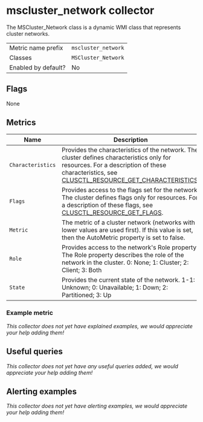 # mscluster_network collector

The MSCluster_Network class is a dynamic WMI class that represents cluster networks.

|||
-|-
Metric name prefix  | `mscluster_network`
Classes             | `MSCluster_Network`
Enabled by default? | No

## Flags

None

## Metrics

Name | Description | Type | Labels
-----|-------------|------|-------
`Characteristics` | Provides the characteristics of the network. The cluster defines characteristics only for resources. For a description of these characteristics, see [CLUSCTL_RESOURCE_GET_CHARACTERISTICS](https://msdn.microsoft.com/library/aa367466).  | guage | None
`Flags` | Provides access to the flags set for the network. The cluster defines flags only for resources. For a description of these flags, see [CLUSCTL_RESOURCE_GET_FLAGS](https://docs.microsoft.com/en-us/previous-versions/windows/desktop/mscs/clusctl-resource-get-flags). | guage | None
`Metric` | The metric of a cluster network (networks with lower values are used first). If this value is set, then the AutoMetric property is set to false. | guage | None
`Role` | Provides access to the network's Role property. The Role property describes the role of the network in the cluster. 0: None; 1: Cluster; 2: Client; 3: Both  | guage | None
`State` | Provides the current state of the network. 1-1: Unknown; 0: Unavailable; 1: Down; 2: Partitioned; 3: Up | guage | None

### Example metric
_This collector does not yet have explained examples, we would appreciate your help adding them!_

## Useful queries
_This collector does not yet have any useful queries added, we would appreciate your help adding them!_

## Alerting examples
_This collector does not yet have alerting examples, we would appreciate your help adding them!_
